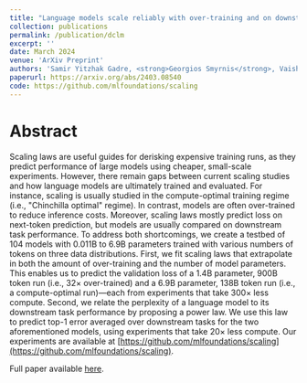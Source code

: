 ```yaml
---
title: "Language models scale reliably with over-training and on downstream tasks"
collection: publications
permalink: /publication/dclm
excerpt: ''
date: March 2024
venue: 'ArXiv Preprint'
authors: 'Samir Yitzhak Gadre, <strong>Georgios Smyrnis</strong>, Vaishaal Shankar, Suchin Gururangan, Mitchell Wortsman, Rulin Shao, Jean Mercat, Alex Fang, Jeffrey Li, Sedrick Keh, Rui Xin, Marianna Nezhurina, Igor Vasiljevic, Jenia Jitsev, Luca Soldaini, Alexandros G. Dimakis, Gabriel Ilharco, Pang Wei Koh, Shuran Song, Thomas Kollar, Yair Carmon, Achal Dave, Reinhard Heckel, Niklas Muennighoff, Ludwig Schmidt'
paperurl: https://arxiv.org/abs/2403.08540
code: https://github.com/mlfoundations/scaling
---
```


# Abstract

Scaling laws are useful guides for derisking expensive training runs, as they predict performance of large models using cheaper, small-scale experiments. However, there remain gaps between current scaling studies and how language models are ultimately trained and evaluated. For instance, scaling is usually studied in the compute-optimal training regime (i.e., "Chinchilla optimal" regime). In contrast, models are often over-trained to reduce inference costs. Moreover, scaling laws mostly predict loss on next-token prediction, but models are usually compared on downstream task performance. To address both shortcomings, we create a testbed of 104 models with 0.011B to 6.9B parameters trained with various numbers of tokens on three data distributions. First, we fit scaling laws that extrapolate in both the amount of over-training and the number of model parameters. This enables us to predict the validation loss of a 1.4B parameter, 900B token run (i.e., 32× over-trained) and a 6.9B parameter, 138B token run (i.e., a compute-optimal run)—each from experiments that take 300× less compute. Second, we relate the perplexity of a language model to its downstream task performance by proposing a power law. We use this law to predict top-1 error averaged over downstream tasks for the two aforementioned models, using experiments that take 20× less compute. Our experiments are available at [https://github.com/mlfoundations/scaling](https://github.com/mlfoundations/scaling).

Full paper available [here](https://arxiv.org/abs/2403.08540).

